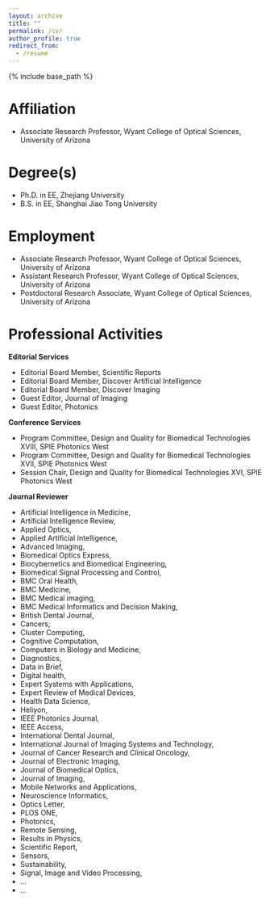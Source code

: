```yaml
---
layout: archive
title: ""
permalink: /cv/
author_profile: true
redirect_from:
  - /resume
---
```


{% include base_path %}

###

Affiliation
======
* Associate Research Professor, Wyant College of Optical Sciences, University of Arizona


Degree(s)
======
* Ph.D. in EE, Zhejiang University
* B.S. in EE, Shanghai Jiao Tong University


Employment
======
* Associate Research Professor, Wyant College of Optical Sciences, University of Arizona
* Assistant Research Professor, Wyant College of Optical Sciences, University of Arizona
* Postdoctoral Research Associate, Wyant College of Optical Sciences, University of Arizona


Professional Activities
======
**Editorial Services**
* Editorial Board Member, Scientific Reports
* Editorial Board Member, Discover Artificial Intelligence
* Editorial Board Member, Discover Imaging
* Guest Editor, Journal of Imaging
* Guest Editor, Photonics


**Conference Services**
* Program Committee, Design and Quality for Biomedical Technologies XVIII, SPIE Photonics West
* Program Committee, Design and Quality for Biomedical Technologies XVII, SPIE Photonics West
* Session Chair, Design and Quality for Biomedical Technologies XVI, SPIE Photonics West


**Journal Reviewer**
*   Artificial Intelligence in Medicine,
*   Artificial Intelligence Review,
*   Applied Optics,
*   Applied Artificial Intelligence,
*   Advanced Imaging,
*   Biomedical Optics Express,
*   Biocybernetics and Biomedical Engineering,
*   Biomedical Signal Processing and Control,
*   BMC Oral Health,
*   BMC Medicine,
*   BMC Medical imaging,
*   BMC Medical Informatics and Decision Making,
*   British Dental Journal,
*   Cancers,
*   Cluster Computing,
*   Cognitive Computation,
*   Computers in Biology and Medicine,
*   Diagnostics,
*   Data in Brief,
*   Digital health,
*   Expert Systems with Applications,
*   Expert Review of Medical Devices,
*   Health Data Science,
*   Heliyon,
*   IEEE Photonics Journal,
*   IEEE Access,
*   International Dental Journal,
*   International Journal of Imaging Systems and Technology,
*   Journal of Cancer Research and Clinical Oncology,
*   Journal of Electronic Imaging,
*   Journal of Biomedical Optics,
*   Journal of Imaging,
*   Mobile Networks and Applications,
*   Neuroscience Informatics,
*   Optics Letter,
*   PLOS ONE,
*   Photonics,
*   Remote Sensing,
*   Results in Physics, 
*   Scientific Report,
*   Sensors,
*   Sustainability,
*   Signal, Image and Video Processing,
*   ...
*   ...
